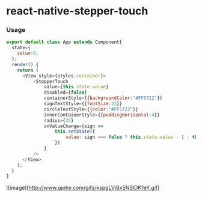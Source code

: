 # react-native-stepper-touch

### Usage

```javascript
export default class App extends Component{
  state={
    value:0,
  };
  render() {
    return (
      <View style={styles.container}>
          <StepperTouch
              value={this.state.value}
              disabled={false}
              containerStyle={{backgroundColor:"#FF5722"}}
              signTextStyle={{fontSize:22}}
              circleTextStyle={{color:"#FF5722"}}
              innerContainerStyle={{paddingHorizontal:4}}
              radius={35}
              onValueChange={sign =>
                  this.setState({
                      value: sign === false ? this.state.value - 1 : this.state.value + 1,
                  })
              }
          />
      </View>
    );
  }
}
```
!(image)[http://www.giphy.com/gifs/kspgLViBx5NSlDK1eY.gif]

      
 
